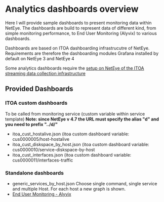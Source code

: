 # Analytics dashboards overview

Here I will provide sample dashboards to present monitoring data within NetEye. The dashboards are build to represent data of different kind, from simple monitoring performance, to End User Monitoring (Alyvix) to various dashboards.

Dashboards are based on ITOA dashboarding infrastrucutre of NetEye. Requirements are therefore the dashboarding modules Grafana installed by default on NetEye 3 and NetEye 4

Some analytics dashboards require the [setup on NetEye of the ITOA streaming data collection infrastructure](../../itoa/)

## Provided Dashboards 

### ITOA custom dashboards
To be called from monitoring service (custom variable within service template)
__Note: since NetEye v 4.7 the URL must specify the alias "d" and you need to prefix "../d/"__

- itoa_cust_hostalive.json         (itoa custom dashboard variable: cus0000005/host-hostalive
- itoa_cust_diskspace_by_host.json (itoa custom dashboard variable: cus0000010/service-diskspace-by-host
- itoa_cust_interfaces.json        (itoa custom dashboard variable: cus0000011/interfaces-traffic


### Standalone dashboards
- generic_services_by_host.json Choose single command, single service and multiple Host. For each host a new graph is shown.
- [End User Monitoring - Alyvix](alyvix/)
